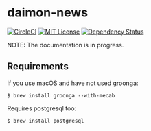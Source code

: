 # daimon-news
[![CircleCI](https://circleci.com/gh/bm-sms/daimon-news.svg?style=svg)](https://circleci.com/gh/bm-sms/daimon-news)
[![MIT License](https://img.shields.io/badge/license-MIT-blue.svg)](LICENSE.txt)
[![Dependency Status](https://gemnasium.com/badges/github.com/bm-sms/daimon-news.svg)](https://gemnasium.com/github.com/bm-sms/daimon-news)

NOTE: The documentation is in progress.

## Requirements

If you use macOS and have not used groonga:

    $ brew install groonga --with-mecab
    
Requires postgresql too:

    $ brew install postgresql
